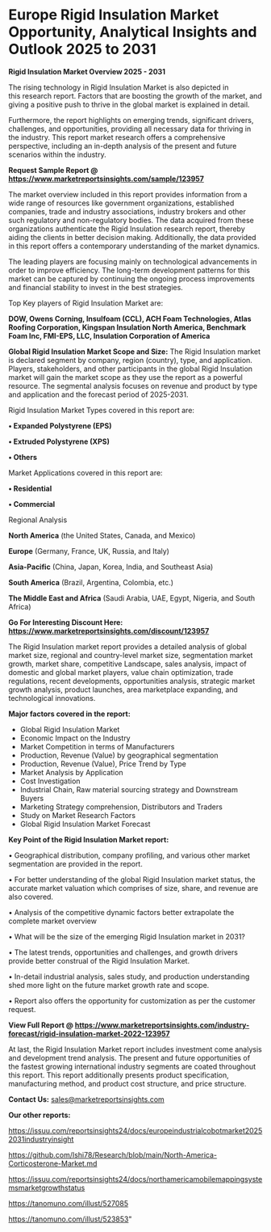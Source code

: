 # Europe Rigid Insulation Market Opportunity, Analytical Insights and Outlook 2025 to 2031

<Strong> Rigid Insulation Market Overview 2025 - 2031</strong>

The rising technology in Rigid Insulation Market is also depicted in this research report. Factors that are boosting the growth of the market, and giving a positive push to thrive in the global market is explained in detail.

Furthermore, the report highlights on emerging trends, significant drivers, challenges, and opportunities, providing all necessary data for thriving in the industry. This report market research offers a comprehensive perspective, including an in-depth analysis of the present and future scenarios within the industry.

<strong>Request Sample Report @ <a href=https://www.marketreportsinsights.com/sample/123957>https://www.marketreportsinsights.com/sample/123957</a></strong>

The market overview included in this report provides information from a wide range of resources like government organizations, established companies, trade and industry associations, industry brokers and other such regulatory and non-regulatory bodies. The data acquired from these organizations authenticate the Rigid Insulation research report, thereby aiding the clients in better decision making. Additionally, the data provided in this report offers a contemporary understanding of the market dynamics.

The leading players are focusing mainly on technological advancements in order to improve efficiency. The long-term development patterns for this market can be captured by continuing the ongoing process improvements and financial stability to invest in the best strategies.

Top Key players of Rigid Insulation Market are:

<strong>DOW, Owens Corning, Insulfoam (CCL), ACH Foam Technologies, Atlas Roofing Corporation, Kingspan Insulation North America, Benchmark Foam Inc, FMI-EPS, LLC, Insulation Corporation of America</strong>

<strong><b>Global Rigid Insulation Market Scope and Size:</b></strong>
The Rigid Insulation market is declared segment by company, region (country), type, and application. Players, stakeholders, and other participants in the global Rigid Insulation market will gain the market scope as they use the report as a powerful resource. The segmental analysis focuses on revenue and product by type and application and the forecast period of 2025-2031.

Rigid Insulation Market Types covered in this report are:

<strong>• Expanded Polystyrene (EPS)

• Extruded Polystyrene (XPS)

• Others</strong>

Market Applications covered in this report are:

<strong>• Residential

• Commercial</strong> 

Regional Analysis

<strong>North America</strong> (the United States, Canada, and Mexico)

<strong>Europe</strong> (Germany, France, UK, Russia, and Italy)

<strong>Asia-Pacific</strong> (China, Japan, Korea, India, and Southeast Asia)

<strong>South America</strong> (Brazil, Argentina, Colombia, etc.)

<strong>The Middle East and Africa</strong> (Saudi Arabia, UAE, Egypt, Nigeria, and South Africa)

<strong>Go For Interesting Discount Here: <a href=https://www.marketreportsinsights.com/discount/123957>https://www.marketreportsinsights.com/discount/123957</a></strong>

The Rigid Insulation market report provides a detailed analysis of global market size, regional and country-level market size, segmentation market growth, market share, competitive Landscape, sales analysis, impact of domestic and global market players, value chain optimization, trade regulations, recent developments, opportunities analysis, strategic market growth analysis, product launches, area marketplace expanding, and technological innovations.

<strong><b>Major factors covered in the report:</b></strong>
<ul>
  <li>Global Rigid Insulation Market </li>
  <li>Economic Impact on the Industry</li>
  <li>Market Competition in terms of Manufacturers</li>
  <li>Production, Revenue (Value) by geographical segmentation</li>
  <li>Production, Revenue (Value), Price Trend by Type</li>
  <li>Market Analysis by Application</li>
  <li>Cost Investigation</li>
  <li>Industrial Chain, Raw material sourcing strategy and Downstream Buyers</li>
  <li>Marketing Strategy comprehension, Distributors and Traders</li>
  <li>Study on Market Research Factors</li>
  <li>Global Rigid Insulation Market Forecast</li>
</ul>

<strong><b>Key Point of the Rigid Insulation Market report:</b></strong>

• Geographical distribution, company profiling, and various other market segmentation are provided in the report.

• For better understanding of the global Rigid Insulation market status, the accurate market valuation which comprises of size, share, and revenue are also covered.

• Analysis of the competitive dynamic factors better extrapolate the complete market overview

• What will be the size of the emerging Rigid Insulation market in 2031?

• The latest trends, opportunities and challenges, and growth drivers provide better construal of the Rigid Insulation Market.

• In-detail industrial analysis, sales study, and production understanding shed more light on the future market growth rate and scope.

• Report also offers the opportunity for customization as per the customer request.

<strong><b>View Full Report @ <a href=https://www.marketreportsinsights.com/industry-forecast/rigid-insulation-market-2022-123957>https://www.marketreportsinsights.com/industry-forecast/rigid-insulation-market-2022-123957</a></b></strong>


At last, the Rigid Insulation Market report includes investment come analysis and development trend analysis. The present and future opportunities of the fastest growing international industry segments are coated throughout this report. This report additionally presents product specification, manufacturing method, and product cost structure, and price structure.

<strong>Contact Us:</strong>
sales@marketreportsinsights.com

<strong>Our other reports:</strong>

<a href=https://issuu.com/reportsinsights24/docs/europeindustrialcobotmarket20252031industryinsight>https://issuu.com/reportsinsights24/docs/europeindustrialcobotmarket20252031industryinsight</a>

<a href=https://github.com/Ishi78/Research/blob/main/North-America-Corticosterone-Market.md>https://github.com/Ishi78/Research/blob/main/North-America-Corticosterone-Market.md</a>

<a href=https://issuu.com/reportsinsights24/docs/northamericamobilemappingsystemsmarketgrowthstatus>https://issuu.com/reportsinsights24/docs/northamericamobilemappingsystemsmarketgrowthstatus</a>

<a href=https://tanomuno.com/illust/527085>https://tanomuno.com/illust/527085</a>

<a href=https://tanomuno.com/illust/523853>https://tanomuno.com/illust/523853</a>"
